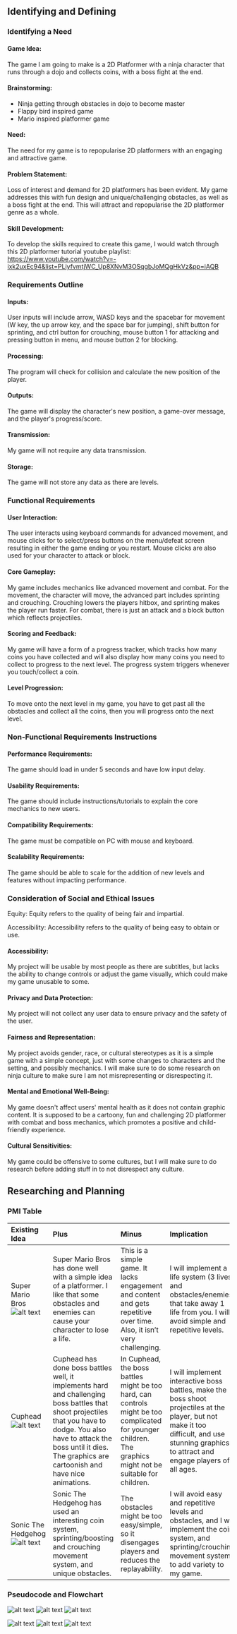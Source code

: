 ## **Identifying and Defining**

### **Identifying a Need**
#### Game Idea:
The game I am going to make is a 2D Platformer with a ninja character that runs through a dojo and collects coins, with a boss fight at the end.

#### Brainstorming:
* Ninja getting through obstacles in dojo to become master
* Flappy bird inspired game
* Mario inspired platformer game

#### Need:
The need for my game is to repopularise 2D platformers with an engaging and attractive game.

#### Problem Statement:
Loss of interest and demand for 2D platformers has been evident. My game addresses this with fun design and unique/challenging obstacles, as well as a boss fight at the end. This will attract and repopularise the 2D platformer genre as a whole.

#### Skill Development:
To develop the skills required to create this game, I would watch through this 2D platformer tutorial youtube playlist: https://www.youtube.com/watch?v=-ixk2uxEc94&list=PLiyfvmtjWC_Up8XNvM3OSqgbJoMQgHkVz&pp=iAQB

### **Requirements Outline**
#### Inputs:
User inputs will include arrow, WASD keys and the spacebar for movement (W key, the up arrow key, and the space bar for jumping), shift button for sprinting, and ctrl button for crouching, mouse button 1 for attacking and pressing button in menu, and mouse button 2 for blocking.

#### Processing:
The program will check for collision and calculate the new position of the player.

#### Outputs:
The game will display the character's new position, a game-over message, and the player's progress/score.

#### Transmission:
My game will not require any data transmission.

#### Storage:
The game will not store any data as there are levels.

### **Functional Requirements**
#### User Interaction:
The user interacts using keyboard commands for advanced movement, and mouse clicks for to select/press buttons on the menu/defeat screen resulting in either the game ending or you restart. Mouse clicks are also used for your character to attack or block.

#### Core Gameplay:
My game includes mechanics like advanced movement and combat. For the movement, the character will move, the advanced part includes sprinting and crouching. Crouching lowers the players hitbox, and sprinting makes the player run faster. For combat, there is just an attack and a block button which reflects projectiles.

#### Scoring and Feedback:
My game will have a form of a progress tracker, which tracks how many coins you have collected and will also display how many coins you need to collect to progress to the next level. The progress system triggers whenever you touch/collect a coin.

#### Level Progression:
To move onto the next level in my game, you have to get past all the obstacles and collect all the coins, then you will progress onto the next level.

### **Non-Functional Requirements Instructions**
#### Performance Requirements:
The game should load in under 5 seconds and have low input delay.

#### Usability Requirements:
The game should include instructions/tutorials to explain the core mechanics to new users.

#### Compatibility Requirements:
The game must be compatible on PC with mouse and keyboard.

#### Scalability Requirements:
The game should be able to scale for the addition of new levels and features without impacting performance.

### **Consideration of Social and Ethical Issues**
Equity: Equity refers to the quality of being fair and impartial.

Accessibility: Accessibility refers to the quality of being easy to obtain or use.

#### Accessibility:
My project will be usable by most people as there are subtitles, but lacks the ability to change controls or adjust the game visually, which could make my game unusable to some.

#### Privacy and Data Protection:
My project will not collect any user data to ensure privacy and the safety of the user.

#### Fairness and Representation:
My project avoids gender, race, or cultural stereotypes as it is a simple game with a simple concept, just with some changes to characters and the setting, and possibly mechanics. I will make sure to do some research on ninja culture to make sure I am not misrepresenting or disrespecting it.

#### Mental and Emotional Well-Being:
My game doesn't affect users' mental health as it does not contain graphic content. It is supposed to be a cartoony, fun and challenging 2D platformer with combat and boss mechanics, which promotes a positive and child-friendly experience.

#### Cultural Sensitivities:
My game could be offensive to some cultures, but I will make sure to do research before adding stuff in to not disrespect any culture.

## **Researching and Planning**
### **PMI Table**
| Existing Idea | Plus | Minus | Implication |
| :---- | :---- | :---- | :---- |
| Super Mario Bros ![alt text](PMI/MarioPMI.png) | Super Mario Bros has done well with a simple idea of a platformer. I like that some obstacles and enemies can cause your character to lose a life.  | This is a simple game. It lacks engagement and content and gets repetitive over time. Also, it isn’t very challenging. | I will implement a life system (3 lives) and obstacles/enemies that take away 1 life from you. I will avoid simple and repetitive levels. |
| Cuphead ![alt text](PMI/CupheadPMI.png) | Cuphead has done boss battles well, it implements hard and challenging boss battles that shoot projectiles that you have to dodge. You also have to attack the boss until it dies. The graphics are cartoonish and have nice animations. | In Cuphead, the boss battles might be too hard, can controls might be too complicated for younger children. The graphics might not be suitable for children. | I will implement interactive boss battles, make the boss shoot projectiles at the player, but not make it too difficult, and use stunning graphics to attract and engage players of all ages. |
| Sonic The Hedgehog ![alt text](PMI/SonicPMI.png) | Sonic The Hedgehog has used an interesting coin system, sprinting/boosting and crouching movement system, and unique obstacles. | The obstacles might be too easy/simple, so it disengages players and reduces the replayability. | I will avoid easy and repetitive levels and obstacles, and I will implement the coin system, and sprinting/crouching movement system to add variety to my game. |

### **Pseudocode and Flowchart**
![alt text](Pseudocode/GameplayPseudocode.png)
![alt text](Pseudocode/LevelPseudocode.png)
![alt text](Pseudocode/ScoringPseudocode.png)

![alt text](Flowchart/Gameplay.png)
![alt text](Flowchart/Level.png)
![alt text](Flowchart/Scoring.png)

